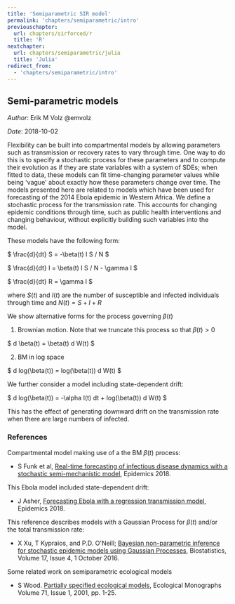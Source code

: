 ```yaml
---
title: 'Semiparametric SIR model'
permalink: 'chapters/semiparametric/intro'
previouschapter:
  url: chapters/sirforced/r
  title: 'R'
nextchapter:
  url: chapters/semiparametric/julia
  title: 'Julia'
redirect_from:
  - 'chapters/semiparametric/intro'
---
```


## Semi-parametric models

*Author*: Erik M Volz @emvolz

*Date*: 2018-10-02

Flexibility can be built into compartmental models by allowing parameters such as transmission or recovery rates to vary through time. One way to do this is to specify a stochastic process for these parameters and to compute their evolution as if they are state variables with a system of SDEs; when fitted to data, these models can fit time-changing parameter values while being 'vague' about exactly how these parameters change over time. The models presented here are related to models which have been used for forecasting of the 2014 Ebola epidemic in Western Africa. We define a stochastic process for the transmission rate. This accounts for changing epidemic conditions through time, such as public health interventions and changing behaviour, without explicitly building such variables into the model. 

These models have the following form: 

$
\frac{d}{dt} S = -\beta(t) I S / N
$

$
\frac{d}{dt} I = \beta(t) I S / N - \gamma I
$

$
\frac{d}{dt} R =  \gamma I
$

where $S(t)$ and $I(t)$ are the number of susceptible and infected individuals through time and $N(t) = S + I + R$

We  show alternative forms for the process governing $\beta(t)$

1) Brownian motion. Note that we truncate this process so that $\beta(t)>0$ 

$
d \beta(t) = \beta(t) d W(t)
$

2) BM in log space

$
d log(\beta(t)) = log(\beta(t)) d W(t) 
$

We further consider a model including state-dependent drift: 

$
d log(\beta(t)) = -\alpha I(t) dt +  log(\beta(t)) d W(t) 
$

This has the effect of generating downward drift on the transmission rate when there are large numbers of infected. 

### References

Compartmental model making use of a the BM $\beta(t)$ process: 

- S Funk et al, [Real-time forecasting of infectious disease dynamics with a stochastic semi-mechanistic model](https://doi.org/10.1016/j.epidem.2016.11.003), Epidemics 2018.

This Ebola model included state-dependent drift:

- J Asher, [Forecasting Ebola with a regression transmission model](https://doi.org/10.1016/j.epidem.2017.02.009), Epidemics 2018.

This reference describes models with a Gaussian Process for $\beta(t)$ and/or the total transmission rate:

- X Xu, T Kypraios, and P.D. O'Neill; [Bayesian non-parametric inference for stochastic epidemic models using Gaussian Processes](https://doi.org/10.1093/biostatistics/kxw011), Biostatistics, Volume 17, Issue 4, 1 October 2016.

Some related work on semiparametric ecological models

- S Wood. [Partially specified ecological models](https://doi.org/10.2307/3100042), Ecological Monographs
Volume 71, Issue 1, 2001, pp. 1-25.

